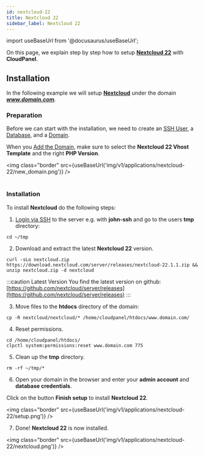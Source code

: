 ```yaml
---
id: nextcloud-22
title: Nextcloud 22
sidebar_label: Nextcloud 22
---
```


import useBaseUrl from '@docusaurus/useBaseUrl';

On this page, we explain step by step how to setup **[Nextcloud 22](https://nextcloud.com/)** with **CloudPanel**.

## Installation

In the following example we will setup **[Nextcloud](https://nextcloud.com/)** under the domain ***www.domain.com***.

### Preparation

Before we can start with the installation, we need to create an [SSH User](../frontend-area/users#adding-a-user), a [Database](../frontend-area/databases#adding-a-database), and a [Domain](../frontend-area/domains#adding-a-domain).

When you [Add the Domain](../frontend-area/domains#adding-a-domain), make sure to select the **Nextcloud 22 Vhost Template** and the right **PHP Version**.

<img class="border" src={useBaseUrl('img/v1/applications/nextcloud-22/new_domain.png')} /> <br /><br />

### Installation

To install **Nextcloud** do the following steps:

1. [Login via SSH](../frontend-area/users#ssh-login) to the server e.g. with **john-ssh** and go to the users **tmp** directory:

```
cd ~/tmp
```

2. Download and extract the latest **Nextcloud 22** version.

```
curl -sLo nextcloud.zip https://download.nextcloud.com/server/releases/nextcloud-22.1.1.zip && unzip nextcloud.zip -d nextcloud
```

:::caution Latest Version
You find the latest version on github: [https://github.com/nextcloud/server/releases](https://github.com/nextcloud/server/releases)
:::

3. Move files to the **htdocs** directory of the domain:

```
cp -R nextcloud/nextcloud/* /home/cloudpanel/htdocs/www.domain.com/
```

4. Reset permissions.

```
cd /home/cloudpanel/htdocs/
clpctl system:permissions:reset www.domain.com 775
```

5. Clean up the **tmp** directory.

```
rm -rf ~/tmp/*
```

6. Open your domain in the browser and enter your **admin account** and **database credentials**.

Click on the button **Finish setup** to install **Nextcloud 22**.

<img class="border" src={useBaseUrl('img/v1/applications/nextcloud-22/setup.png')} />

7. Done! **Nextcloud 22** is now installed.

<img class="border" src={useBaseUrl('img/v1/applications/nextcloud-22/nextcloud.png')} />



